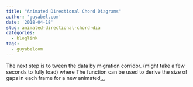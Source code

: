 ```yaml
---
title: "Animated Directional Chord Diagrams"
author: 'guyabel.com'
date: '2018-04-18'
slug: animated-directional-chord-dia
categories:
  - bloglink
tags:
  - guyabelcom
---
```


The next step is to tween the data by migration corridor. (might take a few seconds to fully load) where The function can be used to derive the size of gaps in each frame for a new animated[... <i class="fas fa-external-link-alt"></i>](https://guyabel.com/post/animated-directional-chord-diagrams/)

